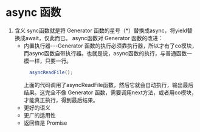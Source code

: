 # async 函数

1. 含义
    sync函数就是将 Generator 函数的星号（*）替换成async，将yield替换成await，仅此而已。 async函数对 Generator 函数的改进：
    * 内置执行器---Generator 函数的执行必须靠执行器，所以才有了co模块，而async函数自带执行器。也就是说，async函数的执行，与普通函数一模一样，只要一行。
      ```javascript
        asyncReadFile();
      ```
      上面的代码调用了asyncReadFile函数，然后它就会自动执行，输出最后结果。这完全不像 Generator 函数，需要调用next方法，或者用co模块，才能真正执行，得到最后结果。
    * 更好的语义
    * 更广的适用性
    * 返回值是 Promise
<!-- 未完待续 -->